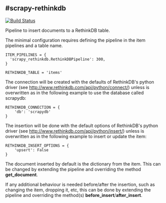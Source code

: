 #scrapy-rethinkdb
--------------------
[![Build Status](https://travis-ci.org/ownport/scrapy-rethinkdb.png)](https://travis-ci.org/ownport/scrapy-rethinkdb)

Pipeline to insert documents to a RethinkDB table.

The minimal configuration requires defining the pipeline in the item pipelines
and a table name.

    ITEM_PIPELINES = {
      'scrapy_rethinkdb.RethinkDBPipeline': 300,
    }

    RETHINKDB_TABLE = 'items'

The connection will be created with the defaults of RethinkDB's python
driver (see http://www.rethinkdb.com/api/python/connect/) unless is
overwritten as in the following example to use the database called scrapydb:

    RETHINKDB_CONNECTION = {
        'db': 'scrapydb'
    }

The insertion will be done with the default options of RethinkDB's python
driver (see http://www.rethinkdb.com/api/python/insert/) unless is
overwritten as in the following example to insert or update the item:

    RETHINKDB_INSERT_OPTIONS = {
        'upsert': False
    }

The document inserted by default is the dictionary from the item. This can be
changed by extending the pipeline and overriding the method **get_document**.

If any additional behaviour is needed before/after the insertion, such as
changing the item, dropping it, etc, this can be done by extending the pipeline
and overriding the method(s) **before_insert**/**after_insert**.

